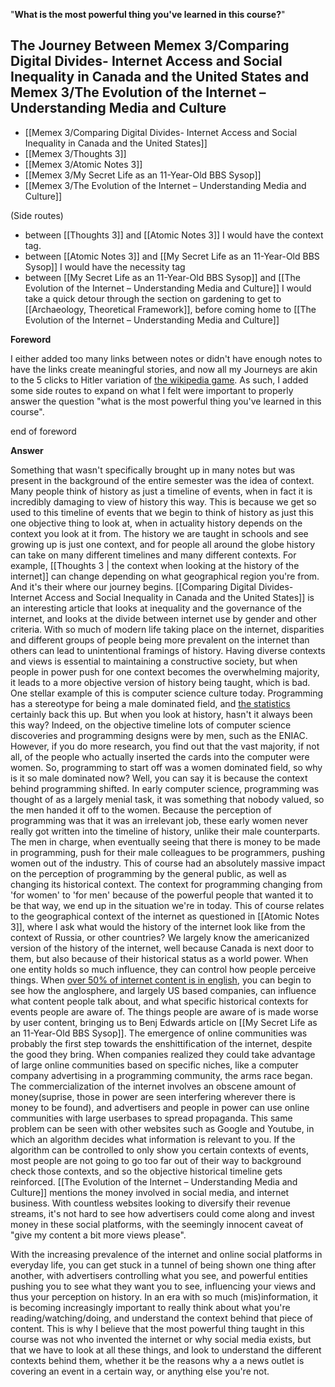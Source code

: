 
"**What is the most powerful thing you've learned in this course?**"


## The Journey Between Memex 3/Comparing Digital Divides- Internet Access and Social Inequality in Canada and the United States and Memex 3/The Evolution of the Internet – Understanding Media and Culture
- [[Memex 3/Comparing Digital Divides- Internet Access and Social Inequality in Canada and the United States]]
- [[Memex 3/Thoughts 3]]
- [[Memex 3/Atomic Notes 3]]
- [[Memex 3/My Secret Life as an 11-Year-Old BBS Sysop]]
- [[Memex 3/The Evolution of the Internet – Understanding Media and Culture]]

(Side routes)
- between [[Thoughts 3]] and [[Atomic Notes 3]] I would have the context tag. 
- between [[Atomic Notes 3]] and [[My Secret Life as an 11-Year-Old BBS Sysop]] I would have the necessity tag
- between [[My Secret Life as an 11-Year-Old BBS Sysop]] and [[The Evolution of the Internet – Understanding Media and Culture]] I would take a quick detour through the section on gardening to get to [[Archaeology, Theoretical Framework]], before coming home to [[The Evolution of the Internet – Understanding Media and Culture]]


**Foreword**

I either added too many links between notes or didn't have enough notes to have the links create meaningful stories, and now all my Journeys are akin to the 5 clicks to Hitler variation of [the wikipedia game](https://en.wikipedia.org/wiki/Wikipedia:Wiki_Game). As such, I added some side routes to expand on what I felt were important to properly answer the question "what is the most powerful thing you've learned in this course". 


end of foreword



**Answer**

Something that wasn't specifically brought up in many notes but was present in the background of the entire semester was the idea of context. Many people think of history as just a timeline of events, when in fact it is incredibly damaging to view of history this way. This is because we get so used to this timeline of events that we begin to think of history as just this one objective thing to look at, when in actuality history depends on the context you look at it from. The history we are taught in schools and see growing up is just one context, and for people all around the globe history can take on many different timelines and many different contexts. For example, [[Thoughts 3 | the context when looking at the history of the internet]] can change depending on what geographical region you're from. And it's their where our journey begins. [[Comparing Digital Divides- Internet Access and Social Inequality in Canada and the United States]] is an interesting article that looks at inequality and the governance of the internet, and looks at the divide between internet use by gender and other criteria. With so much of modern life taking place on the internet, disparities and different groups of people being more prevalent on the internet than others can lead to unintentional framings of history. Having diverse contexts and views is essential to maintaining a constructive society, but when people in power push for one context becomes the overwhelming majority, it leads to a more objective version of history being taught, which is bad. One stellar example of this is computer science culture today. Programming has a stereotype for being a male dominated field, and [the statistics](https://www.statista.com/statistics/1126823/worldwide-developer-gender/#:~:text=According%20to%20a%20global%20software,reality%20of%20software%20development%20jobs.) certainly back this up. But when you look at history, hasn't it always been this way? Indeed, on the objective timeline lots of computer science discoveries and programming designs were by men, such as the ENIAC. However, if you do more research, you find out that the vast majority, if not all, of the people who actually inserted the cards into the computer were women. So, programming to start off was a women dominated field, so why is it so male dominated now? Well, you can say it is because the context behind programming shifted. In early computer science, programming was thought of as a largely menial task, it was something that nobody valued, so the men handed it off to the women. Because the perception of programming was that it was an irrelevant job, these early women never really got written into the timeline of history, unlike their male counterparts. The men in charge, when eventually seeing that there is money to be made in programming, push for their male colleagues to be programmers, pushing women out of the industry. This of course had an absolutely massive impact on the perception of programming by the general public, as well as changing its historical context. The context for programming changing from 'for women' to 'for men' because of the powerful people that wanted it to be that way, we end up in the situation we're in today. This of course relates to the geographical context of the internet as questioned in [[Atomic Notes 3]], where I ask what would the history of the internet look like from the context of Russia, or other countries? We largely know the americanized version of the history of the internet, well because Canada is next door to them, but also because of their historical status as a world power. When one entity holds so much influence, they can control how people perceive things. When [over 50% of internet content is in english](https://en.wikipedia.org/wiki/Languages_used_on_the_Internet), you can begin to see how the anglosphere, and largely US based companies, can influence what content people talk about, and what specific historical contexts for events people are aware of. The things people are aware of is made worse by user content, bringing us to Benj Edwards article on [[My Secret Life as an 11-Year-Old BBS Sysop]]. The emergence of online communities was probably the first step towards the enshittification of the internet, despite the good they bring. When companies realized they could take advantage of large online communities based on specific niches, like a computer company advertising in a programming community, the arms race began. The commercialization of the internet involves an obscene amount of money(suprise, those in power are seen interfering wherever there is money to be found), and advertisers and people in power can use online communities with large userbases to spread propaganda. This same problem can be seen with other websites such as Google and Youtube, in which an algorithm decides what information is relevant to you. If the algorithm can be controlled to only show you certain contexts of events, most people are not going to go too far out of their way to background check those contexts, and so the objective historical timeline gets reinforced.  [[The Evolution of the Internet – Understanding Media and Culture]] mentions the money involved in social media, and internet business. With countless websites looking to diversify their revenue streams, it's not hard to see how advertisers could come along and invest money in these social platforms, with the seemingly innocent caveat of "give my content a bit more views please". 


With the increasing prevalence of the internet and online social platforms in everyday life, you can get stuck in a tunnel of being shown one thing after another, with advertisers controlling what you see, and powerful entities pushing you to see what they want you to see, influencing your views and thus your perception on history. In an era with so much (mis)information, it is becoming increasingly important to really think about what you're reading/watching/doing, and understand the context behind that piece of content. This is why I believe that the most powerful thing taught in this course was not who invented the internet or why social media exists, but that we have to look at all these things, and look to understand the different contexts behind them, whether it be the reasons why a a news outlet is covering an event in a certain way, or anything else you're not.










